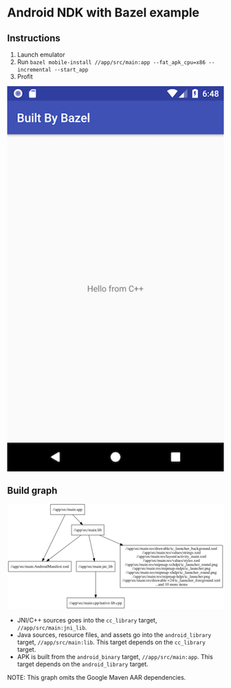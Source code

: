 # Android NDK with Bazel example

## Instructions

1) Launch emulator
2) Run `bazel mobile-install //app/src/main:app --fat_apk_cpu=x86 --incremental --start_app`
3) Profit

<img src="/images/result.png" width="600px" />

## Build graph

![](/images/graph.png)

- JNI/C++ sources goes into the `cc_library` target, `//app/src/main:jni_lib`.
- Java sources, resource files, and assets go into the `android_library`
  target, `//app/src/main:lib`. This target depends on the `cc_library` target.
- APK is built from the `android_binary` target, `//app/src/main:app`. This
  target depends on the `android_library` target.

NOTE: This graph omits the Google Maven AAR dependencies.

